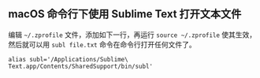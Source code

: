 ## macOS 命令行下使用 Sublime Text 打开文本文件

编辑 `~/.zprofile` 文件，添加如下一行，再运行 `source ~/.zprofile` 使其生效，
然后就可以用 `subl file.txt` 命令在命令行打开任何文件了。
```
alias subl='/Applications/Sublime\ Text.app/Contents/SharedSupport/bin/subl'
```
